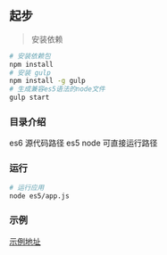 ## 起步

> 安装依赖

~~~bash
# 安装依赖包
npm install
# 安装 gulp 
npm install -g gulp
# 生成兼容es5语法的node文件
gulp start
~~~

### 目录介绍

es6 源代码路径
es5 node 可直接运行路径

### 运行

~~~bash
# 运行应用 
node es5/app.js
~~~

### 示例
[示例地址](https://www.jianshu.com/p/aa2159356fbd)  